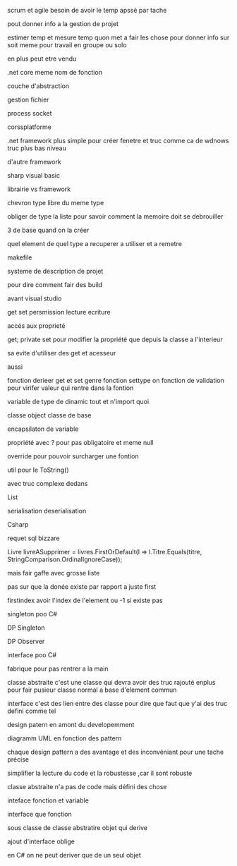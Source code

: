scrum et agile besoin de avoir le temp apssé par tache


pout donner info a la gestion de projet


estimer temp et mesure temp quon met a fair les chose pour donner info sur soit meme pour travail en groupe ou solo

en plus peut etre vendu


.net core
meme nom de fonction

couche d'abstraction

gestion fichier

process socket




corssplatforme




.net framework
plus simple pour créer fenetre et truc comme ca de wdnows truc plus bas niveau

d'autre framework


sharp visual basic


librairie vs framework




chevron type libre du meme type


obliger de type la liste pour savoir comment la memoire doit se debrouiller


3 de base quand on la créer


quel element de quel type a recuperer a utiliser et a remetre



makefile

systeme de description de projet

pour dire comment fair des build

avant visual studio


get set  persmission lecture ecriture

accés aux proprieté


get; private set 
pour modifier la propriété que depuis la classe a l'interieur

sa evite d'utiliser des get et acesseur


aussi


fonction derieer get et set  genre fonction settype on fonction de validation pour virifer valeur qui rentre dans la fontion



variable de type de dinamic tout et n'import quoi

classe object
classe de base

encapsilaton de variable



propriété avec ?
pour pas obligatoire et meme null

override pour pouvoir
surcharger une fontion

util pour le ToString()

avec truc complexe dedans


List<Livre>

serialisation
deserialisation


Csharp 

requet sql bizzare

Livre livreASupprimer = livres.FirstOrDefault(l => l.Titre.Equals(titre, StringComparison.OrdinalIgnoreCase));

mais fair gaffe avec grosse liste

pas sur que la donée existe par rapport a juste first




firstindex
avoir l'index de l'element ou -1 si existe pas


singleton poo C#

DP Singleton

DP Observer

interface poo C#


fabrique pour pas rentrer a la main

classe abstraite c'est une classe qui devra avoir des truc rajouté enplus pour fair pusieur classe normal a base d'element commun

interface c'est des lien entre des classe pour dire que faut que y'ai des truc defini comme tel

design patern en amont du developemment

diagramm UML en fonction des pattern

chaque design pattern a des avantage et des inconvéniant pour une tache précise

simplifier la lecture du code et la robustesse ,car il sont robuste

classe abstraite n'a pas de code mais défini des chose


inteface fonction et variable


interface que fonction



sous classe de classe abstratire objet qui derive


ajout d'interface oblige

en C# on ne peut deriver que de un seul objet
